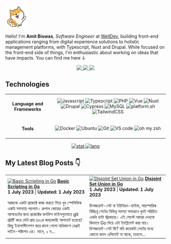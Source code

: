<img alt="dog-waiving-hand" src="dog.gif" width="75px" />

<p align="left">
   Hello! I'm <strong>Amit Biswas</strong>, <em>Software Engineer</em> at <a href="https://www.welldev.io/">WellDev</a>, building front-end applications ranging from digital experience solutions to holistic management platforms, with Typescript, Nuxt and Drupal. While focused on the front-end side of things, I'm enthusiastic about working on ideas that have impacts. You can find me here ↓
</p>

<div align="center">
  <a href="https://www.linkedin.com/in/amitkbiswas01/">
    <img src="https://img.shields.io/badge/-Amit_Biswas-blue?style=for-the-badge&logo=Linkedin&logoColor=white" />
  </a>
  <a href="https://twitter.com/amitkbiswas01/">
    <img src="https://img.shields.io/badge/-Amit_Biswas-blue?style=for-the-badge&logo=Twitter&logoColor=white" />
  </a>
  <a href="mailto:hi@amitbiswas.me">
    <img
      src="https://img.shields.io/badge/-hi@amitbiswas.me-c14438?style=for-the-badge&logo=Gmail&logoColor=white" />
  </a>
</div>

## **Technologies**

<table>
  <tbody>
    <tr>
      <td align="center"> <h4>Language and Frameworks</h4> </td>
      <td align="center">
        <img alt="Javascript"
          src="https://img.shields.io/badge/JavaScript-323330?style=for-the-badge&logo=javascript&logoColor=F7DF1E" />
        <img alt="Typescript"
          src="https://img.shields.io/badge/TypeScript-3178C6?style=for-the-badge&logo=typescript&logoColor=white" />
        <img alt="PHP"
          src="https://img.shields.io/badge/PHP7+-777BB4?style=for-the-badge&logo=php&logoColor=white" />
        <img alt="Vue"
          src="https://img.shields.io/badge/Vue.js-35495E?style=for-the-badge&logo=vuedotjs&logoColor=4FC08D" />
        <img alt="Nuxt"
          src="https://img.shields.io/badge/Nuxt.js-00DC82?style=for-the-badge&logo=nuxtdotjs&logoColor=4FC08D" />
        <img alt="Drupal"
          src="https://img.shields.io/badge/Drupal-0678BE?style=for-the-badge&logo=drupal&logoColor=white" />
        <img alt="Cypress"
          src="https://img.shields.io/badge/Cypress-17202C?style=for-the-badge&logo=cypress&logoColor=white" />
        <img alt="MySQL"
          src="https://img.shields.io/badge/MySQL-00000F?style=for-the-badge&color=42759C&logo=mysql&logoColor=white" />
        <img alt="platform.sh"
          src="https://img.shields.io/badge/platform.sh-FFFFFF?style=for-the-badge&color=black&logo=Platform.sh&logoColor=which" />
        <img alt="TailwindCSS"
          src="https://img.shields.io/badge/TailwindCSS-38B2AC?style=for-the-badge&logo=tailwind-css&logoColor=white" />
      </td>
    </tr>
    <tr>
      <td align="center"> <h4>Tools</h4> </td>
      <td align="center">
        <img alt="Docker"
          src="https://img.shields.io/badge/Docker-2CA5E0?style=for-the-badge&logo=docker&logoColor=white" />
        <img alt="Ubuntu"
          src="https://img.shields.io/badge/Ubuntu-E95420?style=for-the-badge&logo=ubuntu&logoColor=white" />
        <img alt="Git" src="https://img.shields.io/badge/Git-F05032?style=for-the-badge&logo=git&logoColor=white" />
        <img alt="VS code"
          src="https://img.shields.io/badge/Visual_Studio_Code-0078D4?style=for-the-badge&logo=visual%20studio%20code&logoColor=white" />
        <img alt="oh my zsh"
          src="https://img.shields.io/badge/oh_my_zsh-1A2C34?style=for-the-badge&logo=GNU%20Bash&logoColor=white" />
      </td>
    </tr>
  </tbody>
</table>

<div align="center">
  <a href="https://github.com/anuraghazra/github-readme-stats">
    <img alt="stat" align="center" height="165" width="auto"
      src="https://github-readme-stats.vercel.app/api/top-langs/?username=amitkbiswas01&hide=html,css&exclude_repo=ocr-cnn,covid19-detection-xray,course-projects&theme=dracula&layout=compact" />
  </a>
  <a href="https://github.com/anuraghazra/github-readme-stats">
    <img alt="lang" align="center" height="165" width="auto"
      src="https://github-readme-stats.vercel.app/api?username=amitkbiswas01&count_private=true&theme=dracula&show_icons=true" />
  </a>
</div>

## My Latest Blog Posts 👇
<!-- HASHNODE_BLOG:START -->
<table><tr><td><a href="https://amitkbiswas01.hashnode.dev/basic-scripting-in-go-cljk1jdwo000009l77gox4qtf" title="Basic Scripting in Go"><img src="https://cdn.hashnode.com/res/hashnode/image/stock/unsplash/8gr6bObQLOI/upload/bbc6be484de37108b1a0949ee6fa58c4.jpeg" alt="Basic Scripting in Go"   /></a>
<a href="https://amitkbiswas01.hashnode.dev/basic-scripting-in-go-cljk1jdwo000009l77gox4qtf" title="Basic Scripting in Go"><strong>Basic Scripting in Go</strong></a>
<div><strong>1 July 2023</strong> | <strong>Updated: 1 July 2023</strong></div>
<br/> আজকে একটা প্রজেক্টে কাজ করতে গিয়ে খুব স্পেসিফিক একটা সমস্যায় পড়লাম। দ্রুপাল কোরের একটা আপডেটের জন্য প্রজেক্টের কনফিগ ফাইলগুলোতে git diff করে দেখি প্রায় ৪৫০র কাছাকাছি আপডেট হয়েছে! কিছু ইনভেস্টিগেশন করে জানা গেলো অধিকাংশ চেঞ্জই লাইন-পজিশন এর। মানে, ২ ন...</td><td><a href="https://amitkbiswas01.hashnode.dev/disjoint-set-union-in-go-cljk0elk8000509mf4reec16o" title="Disjoint Set Union in Go"><img src="https://cdn.hashnode.com/res/hashnode/image/stock/unsplash/cHhbULJbPwM/upload/757ce03bf4f0a4b9ba662530b4b765a8.jpeg" alt="Disjoint Set Union in Go"   /></a>
<a href="https://amitkbiswas01.hashnode.dev/disjoint-set-union-in-go-cljk0elk8000509mf4reec16o" title="Disjoint Set Union in Go"><strong>Disjoint Set Union in Go</strong></a>
<div><strong>1 July 2023</strong> | <strong>Updated: 1 July 2023</strong></div>
<br/> ডিসজয়েন্ট-সেট বা ইউনিয়ন-ফাইন্ড, পারস্পারিক বিচ্ছিন্ন সেটের বিভিন্ন সমস্যা সমাধানে খুবই পরিচিত একটা ডাটা স্ট্রাকচার। এই পোস্টে আমরা দেখবো কিভাবে Go দিয়ে এটা ইমপ্লিমেন্ট করা যায়।
ডিসজয়েন্ট-সেট কি?
যদি কয়েকটা সেটের মধ্যে কোনো কমন এলিমেন্ট না থাকে, তাহলে...</td></tr></table>
<!-- HASHNODE_BLOG:END -->

